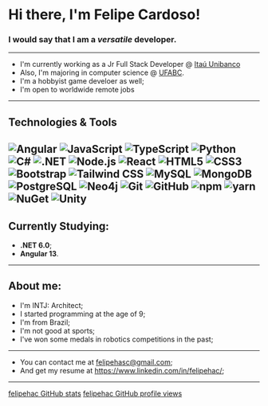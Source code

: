 # Hi there, I'm **Felipe Cardoso**!

### I would say that I am a ***versatile*** developer. ###
----
- I'm currently working as a Jr Full Stack Developer @ [Itaú Unibanco](https://www.itau.com/)
- Also, I'm majoring in computer science @ [UFABC](https://www.ufabc.edu.br/en/).
- I'm a hobbyist game develoer as well;
- I'm open to worldwide remote jobs
----
## Technologies & Tools
![Angular](https://img.shields.io/badge/Angular-DD0031?style=for-the-badge&logo=angular&logoColor=white)
![JavaScript](https://img.shields.io/badge/JavaScript-323330?style=for-the-badge&logo=javascript&logoColor=F7DF1E)
![TypeScript](https://img.shields.io/badge/TypeScript-007ACC?style=for-the-badge&logo=typescript&logoColor=white)
![Python](https://img.shields.io/badge/Python-FFD43B?style=for-the-badge&logo=python&logoColor=blue)
![C#](https://img.shields.io/badge/C%23-239120?style=for-the-badge&logo=c-sharp&logoColor=white)
![.NET](https://img.shields.io/badge/.NET-512BD4?style=for-the-badge&logo=dotnet&logoColor=white)
![Node.js](https://img.shields.io/badge/Node.js-339933?style=for-the-badge&logo=nodedotjs&logoColor=white)
![React](https://img.shields.io/badge/React-20232A?style=for-the-badge&logo=react&logoColor=61DAFB)
![HTML5](https://img.shields.io/badge/-HTML5-E34F26?style=flat-square&logo=html5&logoColor=white)
![CSS3](https://img.shields.io/badge/CSS3-1572B6?style=for-the-badge&logo=css3&logoColor=white)
![Bootstrap](https://img.shields.io/badge/Bootstrap-563D7C?style=for-the-badge&logo=bootstrap&logoColor=white)
![Tailwind CSS](https://img.shields.io/badge/Tailwind_CSS-38B2AC?style=for-the-badge&logo=tailwind-css&logoColor=white)
![MySQL](https://img.shields.io/badge/MySQL-005C84?style=for-the-badge&logo=mysql&logoColor=white)
![MongoDB](https://img.shields.io/badge/MongoDB-4EA94B?style=for-the-badge&logo=mongodb&logoColor=white)
![PostgreSQL](https://img.shields.io/badge/PostgreSQL-316192?style=for-the-badge&logo=postgresql&logoColor=white)
![Neo4j](https://img.shields.io/badge/Neo4j-018bff?style=for-the-badge&logo=neo4j&logoColor=white)
![Git](https://img.shields.io/badge/-Git-black?style=flat-square&logo=git)
![GitHub](https://img.shields.io/badge/-GitHub-181717?style=flat-square&logo=github)
![npm](https://img.shields.io/badge/-npm-CB3837?style=flat-square&logo=npm&logoColor=white)
![yarn](https://img.shields.io/badge/-Yarn-2C8EBB?style=flat-square&logo=yarn&logoColor=white)
![NuGet](https://img.shields.io/badge/-NuGet-004880?style=flat-square&logo=nuget&logoColor=white)
![Unity](https://img.shields.io/badge/-Unity-100000?style=flat-square&logo=unity)
----
## Currently Studying:
- **.NET 6.0**;
- **Angular 13**.
----
## About me:
  - I'm INTJ: Architect;
  - I started programming at the age of 9;
  - I'm from Brazil;
  - I'm not good at sports;
  - I've won some medals in robotics competitions in the past;
---
- You can contact me at <felipehasc@gmail.com>;
- And get my resume at <https://www.linkedin.com/in/felipehac/>;
---
[felipehac GitHub stats](https://github-readme-stats.vercel.app/api?username=felipehac&show_icons=true&locale=en&hide=stars&theme=tokyonight)
[felipehac GitHub profile views](https://komarev.com/ghpvc/?username=HACFelipe)
